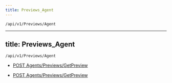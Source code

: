```yaml
---
title: Previews_Agent
---
```


```http
/api/v1/Previews/Agent
```

---
title: Previews_Agent
---

```http
/api/v1/Previews/Agent
```




* [POST Agents/Previews/GetPreview](v1PreviewsAgent_GetPreview.md)


* [POST Agents/Previews/GetPreview](v1PreviewsAgent_GetPreview.md)